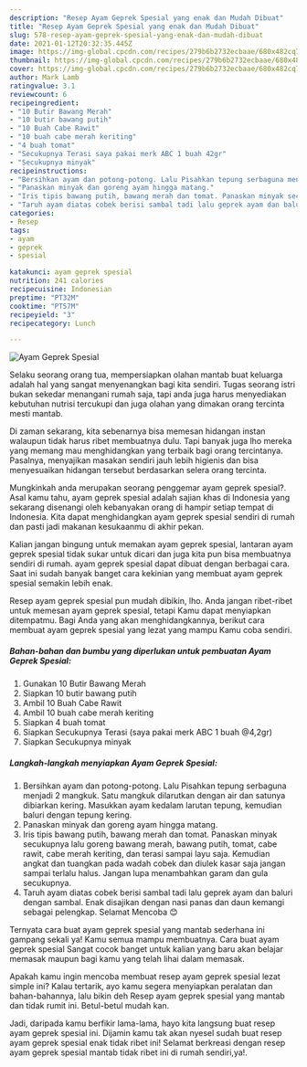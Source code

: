 ```yaml
---
description: "Resep Ayam Geprek Spesial yang enak dan Mudah Dibuat"
title: "Resep Ayam Geprek Spesial yang enak dan Mudah Dibuat"
slug: 578-resep-ayam-geprek-spesial-yang-enak-dan-mudah-dibuat
date: 2021-01-12T20:32:35.445Z
image: https://img-global.cpcdn.com/recipes/279b6b2732ecbaae/680x482cq70/ayam-geprek-spesial-foto-resep-utama.jpg
thumbnail: https://img-global.cpcdn.com/recipes/279b6b2732ecbaae/680x482cq70/ayam-geprek-spesial-foto-resep-utama.jpg
cover: https://img-global.cpcdn.com/recipes/279b6b2732ecbaae/680x482cq70/ayam-geprek-spesial-foto-resep-utama.jpg
author: Mark Lamb
ratingvalue: 3.1
reviewcount: 6
recipeingredient:
- "10 Butir Bawang Merah"
- "10 butir bawang putih"
- "10 Buah Cabe Rawit"
- "10 buah cabe merah keriting"
- "4 buah tomat"
- "Secukupnya Terasi saya pakai merk ABC 1 buah 42gr"
- "Secukupnya minyak"
recipeinstructions:
- "Bersihkan ayam dan potong-potong. Lalu Pisahkan tepung serbaguna menjadi 2 mangkuk. Satu mangkuk dilarutkan dengan air dan satunya dibiarkan kering. Masukkan ayam kedalam larutan tepung, kemudian baluri dengan tepung kering."
- "Panaskan minyak dan goreng ayam hingga matang."
- "Iris tipis bawang putih, bawang merah dan tomat. Panaskan minyak secukupnya lalu goreng bawang merah, bawang putih, tomat, cabe rawit, cabe merah keriting, dan terasi sampai layu saja. Kemudian angkat dan tuangkan pada wadah cobek dan diulek kasar saja jangan sampai terlalu halus. Jangan lupa menambahkan garam dan gula secukupnya."
- "Taruh ayam diatas cobek berisi sambal tadi lalu geprek ayam dan baluri dengan sambal. Enak disajikan dengan nasi panas dan daun kemangi sebagai pelengkap. Selamat Mencoba 😊"
categories:
- Resep
tags:
- ayam
- geprek
- spesial

katakunci: ayam geprek spesial 
nutrition: 241 calories
recipecuisine: Indonesian
preptime: "PT32M"
cooktime: "PT57M"
recipeyield: "3"
recipecategory: Lunch

---
```



![Ayam Geprek Spesial](https://img-global.cpcdn.com/recipes/279b6b2732ecbaae/680x482cq70/ayam-geprek-spesial-foto-resep-utama.jpg)

Selaku seorang orang tua, mempersiapkan olahan mantab buat keluarga adalah hal yang sangat menyenangkan bagi kita sendiri. Tugas seorang istri bukan sekedar menangani rumah saja, tapi anda juga harus menyediakan kebutuhan nutrisi tercukupi dan juga olahan yang dimakan orang tercinta mesti mantab.

Di zaman  sekarang, kita sebenarnya bisa memesan hidangan instan walaupun tidak harus ribet membuatnya dulu. Tapi banyak juga lho mereka yang memang mau menghidangkan yang terbaik bagi orang tercintanya. Pasalnya, menyajikan masakan sendiri jauh lebih higienis dan bisa menyesuaikan hidangan tersebut berdasarkan selera orang tercinta. 



Mungkinkah anda merupakan seorang penggemar ayam geprek spesial?. Asal kamu tahu, ayam geprek spesial adalah sajian khas di Indonesia yang sekarang disenangi oleh kebanyakan orang di hampir setiap tempat di Indonesia. Kita dapat menghidangkan ayam geprek spesial sendiri di rumah dan pasti jadi makanan kesukaanmu di akhir pekan.

Kalian jangan bingung untuk memakan ayam geprek spesial, lantaran ayam geprek spesial tidak sukar untuk dicari dan juga kita pun bisa membuatnya sendiri di rumah. ayam geprek spesial dapat dibuat dengan berbagai cara. Saat ini sudah banyak banget cara kekinian yang membuat ayam geprek spesial semakin lebih enak.

Resep ayam geprek spesial pun mudah dibikin, lho. Anda jangan ribet-ribet untuk memesan ayam geprek spesial, tetapi Kamu dapat menyiapkan ditempatmu. Bagi Anda yang akan menghidangkannya, berikut cara membuat ayam geprek spesial yang lezat yang mampu Kamu coba sendiri.

<!--inarticleads1-->

##### Bahan-bahan dan bumbu yang diperlukan untuk pembuatan Ayam Geprek Spesial:

1. Gunakan 10 Butir Bawang Merah
1. Siapkan 10 butir bawang putih
1. Ambil 10 Buah Cabe Rawit
1. Ambil 10 buah cabe merah keriting
1. Siapkan 4 buah tomat
1. Siapkan Secukupnya Terasi (saya pakai merk ABC 1 buah @4,2gr)
1. Siapkan Secukupnya minyak




<!--inarticleads2-->

##### Langkah-langkah menyiapkan Ayam Geprek Spesial:

1. Bersihkan ayam dan potong-potong. Lalu Pisahkan tepung serbaguna menjadi 2 mangkuk. Satu mangkuk dilarutkan dengan air dan satunya dibiarkan kering. Masukkan ayam kedalam larutan tepung, kemudian baluri dengan tepung kering.
1. Panaskan minyak dan goreng ayam hingga matang.
1. Iris tipis bawang putih, bawang merah dan tomat. Panaskan minyak secukupnya lalu goreng bawang merah, bawang putih, tomat, cabe rawit, cabe merah keriting, dan terasi sampai layu saja. Kemudian angkat dan tuangkan pada wadah cobek dan diulek kasar saja jangan sampai terlalu halus. Jangan lupa menambahkan garam dan gula secukupnya.
1. Taruh ayam diatas cobek berisi sambal tadi lalu geprek ayam dan baluri dengan sambal. Enak disajikan dengan nasi panas dan daun kemangi sebagai pelengkap. Selamat Mencoba 😊




Ternyata cara buat ayam geprek spesial yang mantab sederhana ini gampang sekali ya! Kamu semua mampu membuatnya. Cara buat ayam geprek spesial Sangat cocok banget untuk kalian yang baru akan belajar memasak maupun bagi kamu yang telah lihai dalam memasak.

Apakah kamu ingin mencoba membuat resep ayam geprek spesial lezat simple ini? Kalau tertarik, ayo kamu segera menyiapkan peralatan dan bahan-bahannya, lalu bikin deh Resep ayam geprek spesial yang mantab dan tidak rumit ini. Betul-betul mudah kan. 

Jadi, daripada kamu berfikir lama-lama, hayo kita langsung buat resep ayam geprek spesial ini. Dijamin kamu tak akan nyesel sudah buat resep ayam geprek spesial enak tidak ribet ini! Selamat berkreasi dengan resep ayam geprek spesial mantab tidak ribet ini di rumah sendiri,ya!.


